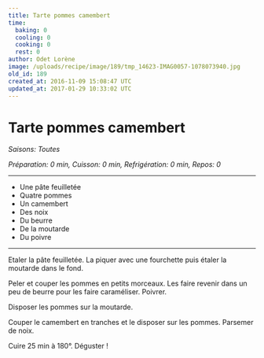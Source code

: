 ```yaml
---
title: Tarte pommes camembert
time:
  baking: 0
  cooling: 0
  cooking: 0
  rest: 0
author: Odet Lorène
image: /uploads/recipe/image/189/tmp_14623-IMAG0057-1078073940.jpg
old_id: 189
created_at: 2016-11-09 15:08:47 UTC
updated_at: 2017-01-29 10:33:02 UTC
---
```


# Tarte pommes camembert



*Saisons: Toutes*

*Préparation: 0 min, Cuisson: 0 min, Refrigération: 0 min, Repos: 0*

---

- Une pâte feuilletée
- Quatre pommes
- Un camembert
- Des noix
- Du beurre
- De la moutarde
- Du poivre

---

Etaler la pâte feuilletée. La piquer avec une fourchette puis étaler la moutarde dans le fond.

Peler et couper les pommes en petits morceaux. Les faire revenir dans un peu de beurre pour les faire caraméliser. Poivrer.

Disposer les pommes sur la moutarde. 

Couper le camembert en tranches et le disposer sur les pommes. Parsemer de noix.

Cuire 25 min à 180°. Déguster !
